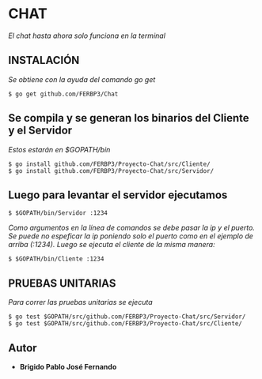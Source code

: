 # CHAT
_El chat hasta ahora solo funciona en la terminal_
## INSTALACIÓN
_Se obtiene con la ayuda del comando go get_
```
$ go get github.com/FERBP3/Chat

```
## Se compila y se generan los binarios del Cliente y el Servidor
_Estos estarán en $GOPATH/bin_
```
$ go install github.com/FERBP3/Proyecto-Chat/src/Cliente/
$ go install github.com/FERBP3/Proyecto-Chat/src/Servidor/
```

## Luego para levantar el servidor ejecutamos
```
$ $GOPATH/bin/Servidor :1234
```
_Como argumentos en la línea de comandos se debe pasar la ip y el puerto._
_Se puede no espeficar la ip poniendo solo el puerto como en el ejemplo de arriba (:1234)._
_Luego se ejecuta el cliente de la misma manera:_
```
$ $GOPATH/bin/Cliente :1234
```
## PRUEBAS UNITARIAS
_Para correr las pruebas unitarias se ejecuta_
```
$ go test $GOPATH/src/github.com/FERBP3/Proyecto-Chat/src/Servidor/
$ go test $GOPATH/src/github.com/FERBP3/Proyecto-Chat/src/Cliente/
```
## Autor
* **Brigido Pablo José Fernando**

